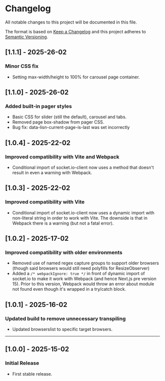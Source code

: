 # Changelog

All notable changes to this project will be documented in this file.

The format is based on [Keep a Changelog](https://keepachangelog.com/en/1.0.0/)
and this project adheres to [Semantic Versioning](https://semver.org/).

## [1.1.1] - 2025-26-02

### Minor CSS fix

- Setting max-width/height to 100% for carousel page container.

## [1.1.0] - 2025-26-02

### Added built-in pager styles

- Basic CSS for slider (still the default), carousel and tabs.
- Removed page box-shadow from pager CSS.
- Bug fix: data-lisn-current-page-is-last was set incorrectly

## [1.0.4] - 2025-22-02

### Improved compatibility with Vite and Webpack

- Conditional import of socket.io-client now uses a method that doesn't result
  in even a warning with Webpack.

## [1.0.3] - 2025-22-02

### Improved compatibility with Vite

- Conditional import of socket.io-client now uses a dynamic import with
  non-literal string in order to work with Vite. The downside is that in
  Webpack there is a warning (but not a fatal error).

## [1.0.2] - 2025-17-02

### Improved compatibility with older environments

- Removed use of named regex capture groups to support older browsers (though
  said browsers would still need polyfills for ResizeObserver)
- Added a `/* webpackIgnore: true */` in front of dynamic import of socket.io to
  make it work with Webpack (and hence Next.js pre version 15). Prior to this
  version, Webpack would throw an error about module not found even though it's
  wrapped in a try/catch block.

## [1.0.1] - 2025-16-02

### Updated build to remove unnecessary transpiling

- Updated browserslist to specific target browsers.

---

## [1.0.0] - 2025-15-02

### Initial Release

- First stable release.
